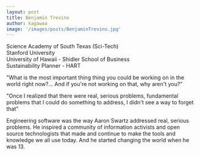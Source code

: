 ```yaml
---
layout: post
title: Benjamin Trevino
author: kagawaa
image: '/images/posts/BenjaminTrevino.jpg'
---
```


Science Academy of South Texas (Sci-Tech)  
Stanford University  
University of Hawaii - Shidler School of Business  
Sustainability Planner - HART  

"What is the most important thing thing you could be working on in the world right now?... And if you're not working on that, why aren't you?"

"Once I realized that there were real, serious problems, fundamental problems that I could do something to address, I didn't see a way to forget that"

Engineering software was the way Aaron Swartz addressed real, serious problems. He inspired a community of information activists and open source technologists that made and continue to make the tools and knowledge we all use today. And he started changing the world when he was 13.


